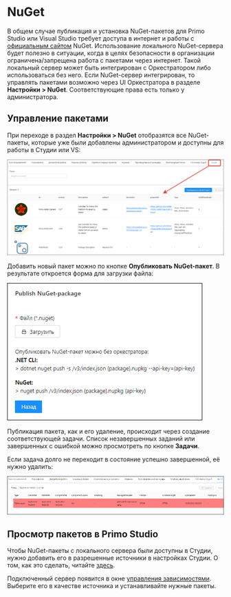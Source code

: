 # NuGet
В общем случае публикация и установка NuGet-пакетов для Primo Studio или Visual Studio требует доступа в интернет и работы с [официальным сайтом](https://www.nuget.org/) NuGet. Использование локального NuGet-сервера будет полезно в ситуации, когда в целях безопасности в организации ограничена/запрещена работа с пакетами через интернет. Такой локальный сервер может быть интегрирован с Оркестратором либо использоваться без него. Если NuGet-сервер интегрирован, то управлять пакетами возможно через UI Оркестратора в разделе **Настройки > NuGet**. Соответствующие права есть только у администратора.

## Управление пакетами
При переходе в раздел **Настройки > NuGet** отобразятся все NuGet-пакеты, которые уже были добавлены администратором и доступны для работы в Студии или VS:

![](<../../.gitbook/assets/local-nuget-0.png>)

Добавить новый пакет можно по кнопке **Опубликовать NuGet-пакет**. В результате откроется форма для загрузки файла:

![](<../../.gitbook/assets/local-nuget-2.png>)

Публикация пакета, как и его удаление, происходит через создание соответствующей задачи. Список незавершенных заданий или завершенных с ошибкой можно просмотреть по кнопке **Задачи**.

Если задача долго не переходит в состояние успешно завершенной, её нужно удалить:

![](<../../.gitbook/assets/local-nuget-3.png>)

## Просмотр пакетов в Primo Studio
Чтобы NuGet-пакеты с локального сервера были доступны в Студии, нужно добавить его в разрешенные источники в настройках Студии. О том, как это сделать, читайте [здесь](https://docs.primo-rpa.ru/primo-rpa/primo-studio/settings/nuget).

Подключенный сервер появится в окне [управления зависимостями](https://docs.primo-rpa.ru/primo-rpa/primo-studio/projects/manage-dependencies). Выберите его в качестве источника и устанавливайте нужные пакеты. 
